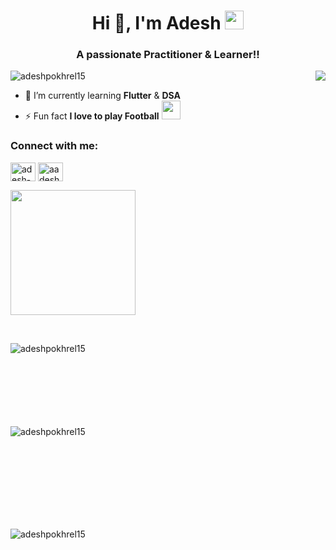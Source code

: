 <h1 align="center">Hi 👋, I'm Adesh  <img src= "https://media.tenor.com/images/2adfe94e69139f3e22623b61d375a7a7/tenor.gif" width= "30" height= "30">
</h1> 
<h3 align="center">A passionate Practitioner & Learner!!</h3>
 <img align=right src='https://camo.githubusercontent.com/1c599fd918f649ead173975ee0cb6ce72c47d2765e2813f608f7282a74407e26/68747470733a2f2f6d656469612e67697068792e636f6d2f6d656469612f38333648694a633770677a7938694e58436e2f67697068792e676966'>
<p align="left"> <img src="https://komarev.com/ghpvc/?username=adeshpokhrel15&label=Profile%20views&color=0e75b6&style=flat" alt="adeshpokhrel15" /> </p>

- 🌱 I’m currently learning **Flutter** & **DSA**
- ⚡ Fun fact **I love to play Football** <img src= "https://media2.giphy.com/media/Lm5hxmmI6ucOQGfjKj/giphy.gif?cid=6c09b952o9xti0m387z597k2xqipch3qmqjydym98oef87ve&rid=giphy.gif&ct=s" width= "30" height= "30">

<h3 align="left">Connect with me:</h3>
<p align="left">
<a href="https://linkedin.com/in/adesh-pokhrel-9a2a41183" target="blank"><img align="center" src="https://raw.githubusercontent.com/rahuldkjain/github-profile-readme-generator/master/src/images/icons/Social/linked-in-alt.svg" alt="adesh-pokhrel-9a2a41183" height="30" width="40" /></a>
<a href="https://instagram.com/aadeshpokhrel_" target="blank"><img align="center" src="https://raw.githubusercontent.com/rahuldkjain/github-profile-readme-generator/master/src/images/icons/Social/instagram.svg" alt="aadeshpokhrel_" height="30" width="40" /></a>
  
</p>
<img src="https://media.giphy.com/media/TEnXkcsHrP4YedChhA/giphy.gif" width="200" height="200" frameBorder="0" class="giphy-embed" allowFullScreen></img></p>
<br>
<p><img align="left" src="https://github-readme-stats.vercel.app/api/top-langs?username=adeshpokhrel15&show_icons=true&locale=en&layout=compact" alt="adeshpokhrel15" /></p>
</br> <br> </br> <br></br> <br> <br>
<p>&nbsp;<img align="left" src="https://github-readme-stats.vercel.app/api?username=adeshpokhrel15&show_icons=true&locale=en" alt="adeshpokhrel15" /></p>
</br> <br></br> <br></br> <br></br>
<p><img align="center" src="https://github-readme-streak-stats.herokuapp.com/?user=adeshpokhrel15&" alt="adeshpokhrel15" /></p>
